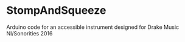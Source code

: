# StompAndSqueeze
Arduino code for an accessible instrument designed for Drake Music NI/Sonorities 2016
